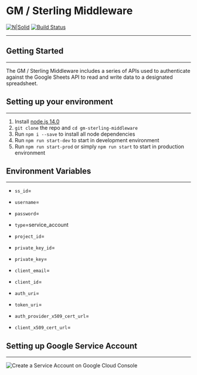 # GM / Sterling Middleware
[![N|Solid](https://cdn2.downdetector.com/static/uploads/logo/liveperson-logo.png)](https://liveperson.com/)
[![Build Status](https://travis-ci.org/joemccann/dillinger.svg?branch=master)]()
***
## Getting Started
---
The GM / Sterling Middleware includes a series of APIs used to authenticate against the Google Sheets API to read and write data to a designated spreadsheet.

## Setting up your environment
---
1. Install [node.js 14.0](https://nodejs.org/en/download/)
2. `git clone` the repo and `cd gm-sterling-middleware`
2. Run `npm i --save` to install all node dependencies
3. Run `npm run start-dev` to start in development environment
4. Run `npm run start-prod` or simply `npm run start` to start in production environment

## Environment Variables
---
* `ss_id`=<spreadsheet id>
* `username`=<basic auth user>
* `password`=<basic auth pw>

* `type`=service_account
* `project_id`=<project id>
* `private_key_id`=<private key id>
* `private_key`=<your private key>
* `client_email`=<client email>
* `client_id`=<client id>
* `auth_uri`=<auth uri>
* `token_uri`=<token uri>
* `auth_provider_x509_cert_url`=<auth cert url>
* `client_x509_cert_url`=<client cert url>

## Setting up Google Service Account
---
![Create a Service Account on Google Cloud Console](./static/crete-service-acct.png)
